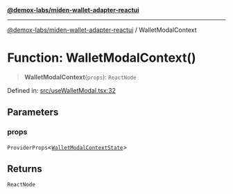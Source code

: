 [**@demox-labs/miden-wallet-adapter-reactui**](../README.md)

***

[@demox-labs/miden-wallet-adapter-reactui](../globals.md) / WalletModalContext

# Function: WalletModalContext()

> **WalletModalContext**(`props`): `ReactNode`

Defined in: [src/useWalletModal.tsx:32](https://github.com/demox-labs/miden-wallet-adapter/blob/b95c3f0253c124739bfd0c3166e26c4b73cd6fc7/packages/ui/src/useWalletModal.tsx#L32)

## Parameters

### props

`ProviderProps`\<[`WalletModalContextState`](../interfaces/WalletModalContextState.md)\>

## Returns

`ReactNode`
